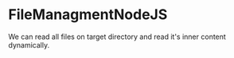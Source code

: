 # FileManagmentNodeJS
We can read all files on target directory and read it's inner content dynamically. 
